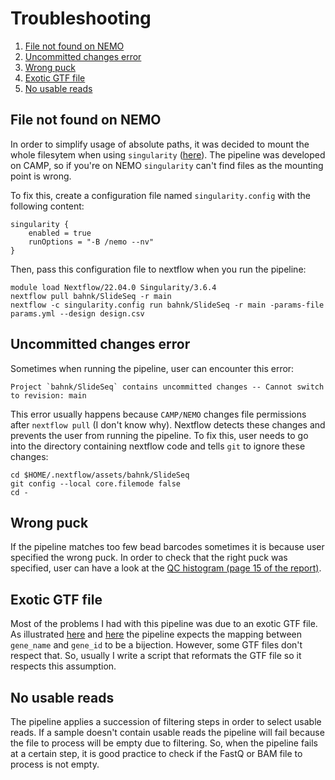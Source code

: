 
# Troubleshooting

 1. [File not found on NEMO](#file-not-found-on-nemo)
 2. [Uncommitted changes error](#uncommitted-changes-error)
 3. [Wrong puck](#wrong-puck)
 4. [Exotic GTF file](#exotic-gtf-file)
 5. [No usable reads](#no-usable-reads)


## File not found on NEMO

In order to simplify usage of absolute paths, it was decided to mount the whole filesytem when using `singularity` ([here](https://github.com/bahnk/SlideSeqFFPE/blob/spatial/conf/process.config#L5)).
The pipeline was developed on CAMP, so if you're on NEMO `singularity` can't find files as the mounting point is wrong.

To fix this, create a configuration file named `singularity.config` with the following content:

```
singularity {
	enabled = true
	runOptions = "-B /nemo --nv"
}
```

Then, pass this configuration file to nextflow when you run the pipeline:

```
module load Nextflow/22.04.0 Singularity/3.6.4
nextflow pull bahnk/SlideSeq -r main
nextflow -c singularity.config run bahnk/SlideSeq -r main -params-file params.yml --design design.csv
```

## Uncommitted changes error

Sometimes when running the pipeline, user can encounter this error:

```
Project `bahnk/SlideSeq` contains uncommitted changes -- Cannot switch to revision: main
```

This error usually happens because `CAMP/NEMO` changes file permissions after `nextflow pull` (I don't know why).
Nextflow detects these changes and prevents the user from running the pipeline.
To fix this, user needs to go into the directory containing nextflow code and tells `git` to ignore these changes:

```
cd $HOME/.nextflow/assets/bahnk/SlideSeq
git config --local core.filemode false
cd -
```

## Wrong puck

If the pipeline matches too few bead barcodes sometimes it is because user specified the wrong puck.
In order to check that the right puck was specified, user can have a look at the [QC histogram  (page 15 of the report)](output.md#fifth-step-barcode-matching-pages-5-13-14-and-15).

## Exotic GTF file

Most of the problems I had with this pipeline was due to an exotic GTF file.
As illustrated [here](https://github.com/bahnk/slideseq-tools/blob/0294b9bc255b44a94d9abe35063e7f0c75119567/src/count.cpp#L123) and [here](https://github.com/bahnk/slideseq-tools/blob/main/lib/gene.cpp#L26) the pipeline expects the mapping between `gene_name` and `gene_id` to be a bijection.
However, some GTF files don't respect that.
So, usually I write a script that reformats the GTF file so it respects this assumption.

## No usable reads

The pipeline applies a succession of filtering steps in order to select usable reads.
If a sample doesn't contain usable reads the pipeline will fail because the file to process will be empty due to filtering.
So, when the pipeline fails at a certain step, it is good practice to check if the FastQ or BAM file to process is not empty.

